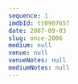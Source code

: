 ```yaml
---
sequence: 1
imdbId: tt0907657
date: 2007-09-03
slug: once-2006
medium: null
venue: null
venueNotes: null
mediumNotes: null
---
```


